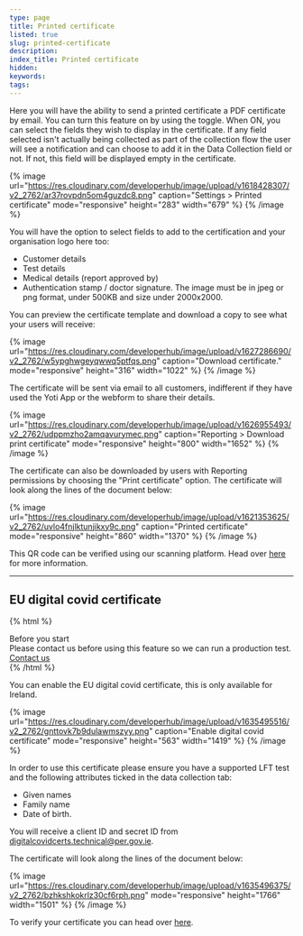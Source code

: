 ```yaml
---
type: page
title: Printed certificate
listed: true
slug: printed-certificate
description: 
index_title: Printed certificate
hidden: 
keywords: 
tags: 
---
```


Here you will have the ability to send a printed certificate a PDF certificate by email. You can turn this feature on by using the toggle. When ON, you can select the fields they wish to display in the certificate. If any field selected isn't actually being collected as part of the collection flow the user will see a notification and can choose to add it in the Data Collection field or not. If not, this field will be displayed empty in the certificate.

{% image url="https://res.cloudinary.com/developerhub/image/upload/v1618428307/v2_2762/ar37rovpdn5om4guzdc8.png" caption="Settings &gt; Printed certificate" mode="responsive" height="283" width="679" %}
{% /image %}

You will have the option to select fields to add to the certification and your organisation logo here too:

- Customer details
- Test details
- Medical details (report approved by)
- Authentication stamp / doctor signature. The image must be in jpeg or png format, under 500KB and size under 2000x2000.

You can preview the certificate template and download a copy to see what your users will receive:

{% image url="https://res.cloudinary.com/developerhub/image/upload/v1627286690/v2_2762/w5ypghwgeyqwwq5ptfqs.png" caption="Download certificate." mode="responsive" height="316" width="1022" %}
{% /image %}

The certificate will be sent via email to all customers, indifferent if they have used the Yoti App or the webform to share their details.

{% image url="https://res.cloudinary.com/developerhub/image/upload/v1626955493/v2_2762/udppmzho2amqavurymec.png" caption="Reporting &gt; Download print certificate" mode="responsive" height="800" width="1652" %}
{% /image %}

The certificate can also be downloaded by users with Reporting permissions by choosing the "Print certificate" option. The certificate will look along the lines of the document below:

{% image url="https://res.cloudinary.com/developerhub/image/upload/v1621353625/v2_2762/uvlo4fnjlktunjikxy9c.png" caption="Printed certificate" mode="responsive" height="860" width="1370" %}
{% /image %}

This QR code can be verified using our scanning platform. Head over [here](https://developers.yoti.com/health/certificates) for more information.

---

## EU digital covid certificate

{% html %}
<div class="alert-BYS">
   <div class="alert-title" id="BYS">
      Before you start
   </div>
   <div class="alert-text" >
Please contact us before using this feature so we can run a production test.</div>
   <div class="alert-links"> 
      <a  target="_self" href="mailto:clientsupport@yoti.com"> Contact us </a>
   </div>
</div>
{% /html %}

You can enable the EU digital covid certificate, this is only available for Ireland. 

{% image url="https://res.cloudinary.com/developerhub/image/upload/v1635495516/v2_2762/gnttovk7b9dulawmszyy.png" caption="Enable digital covid certificate" mode="responsive" height="563" width="1419" %}
{% /image %}

In order to use this certificate please ensure you have a supported LFT test and the following attributes ticked in the data collection tab:

- Given names
- Family name
- Date of birth.

You will receive a client ID and secret ID from [digitalcovidcerts.technical@per.gov.ie](mailto:digitalcovidcerts.technical@per.gov.ie).

The certificate will look along the lines of the document below:

{% image url="https://res.cloudinary.com/developerhub/image/upload/v1635496375/v2_2762/bzhkshkokrlz30cf6rph.png" mode="responsive" height="1766" width="1501" %}
{% /image %}

To verify your certificate you can head over [here](https://app.digitalcovidcertchecker.gov.ie/).